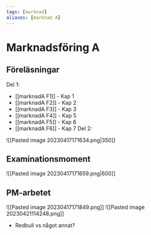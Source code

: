 ```yaml
---
tags: [marknad]
aliases: [marknad A]
---
```

# Marknadsföring A

## Föreläsningar
Del 1:
- [[marknadA F1]] - Kap 1
- [[marknadA F2]] - Kap 2
- [[marknadA F3]] - Kap 3
- [[marknadA F4]] - Kap 5
- [[marknadA F5]] - Kap 6
- [[marknadA F6]] - Kap 7
Del 2:


![[Pasted image 20230417171634.png|350]]

## Examinationsmoment
![[Pasted image 20230417171659.png|600]]

## PM-arbetet
![[Pasted image 20230417171849.png]]
![[Pasted image 20230421114248.png]]

- Redbull vs något annat?